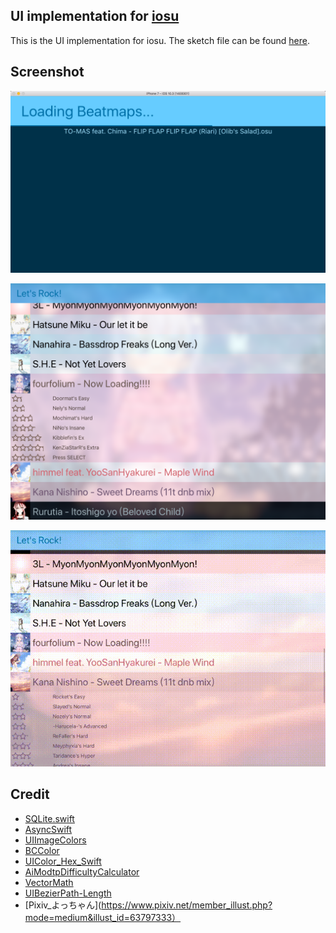 ## UI implementation for [iosu](https://github.com/imxieyi/iosu)
This is the UI implementation for iosu. The sketch file can be found [here](https://github.com/imxieyi/iosu/blob/master/assets/ui_design.sketch).

## Screenshot
![](screenshots/loading.png)

![](screenshots/list.png)

![](screenshots/list_anim.gif)

## Credit
 - [SQLite.swift](https://github.com/stephencelis/SQLite.swift)
 - [AsyncSwift](https://github.com/AndrewBarba/AsyncSwift)
 - [UIImageColors](https://github.com/jathu/UIImageColors)
 - [BCColor](https://github.com/boycechang/BCColor)
 - [UIColor_Hex_Swift](https://github.com/yeahdongcn/UIColor-Hex-Swift)
 - [AiModtpDifficultyCalculator](https://github.com/Tom94/AiModtpDifficultyCalculator)
 - [VectorMath](https://github.com/nicklockwood/VectorMath)
 - [UIBezierPath-Length](https://github.com/ImJCabus/UIBezierPath-Length)
 - [Pixiv_よっちゃん](https://www.pixiv.net/member_illust.php?mode=medium&illust_id=63797333）
